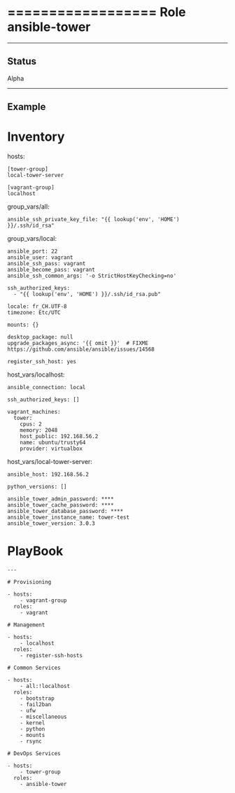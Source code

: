 ==================
Role ansible-tower
==================

------
Status
------

Alpha


-------
Example
-------

Inventory
=========

hosts:

```
[tower-group]
local-tower-server

[vagrant-group]
localhost
```

group_vars/all:

```
ansible_ssh_private_key_file: "{{ lookup('env', 'HOME') }}/.ssh/id_rsa"
```

group_vars/local:

```
ansible_port: 22
ansible_user: vagrant
ansible_ssh_pass: vagrant
ansible_become_pass: vagrant
ansible_ssh_common_args: '-o StrictHostKeyChecking=no'

ssh_authorized_keys:
  - "{{ lookup('env', 'HOME') }}/.ssh/id_rsa.pub"

locale: fr_CH.UTF-8
timezone: Etc/UTC

mounts: {}

desktop_package: null
upgrade_packages_async: '{{ omit }}'  # FIXME https://github.com/ansible/ansible/issues/14568

register_ssh_host: yes
```

host_vars/localhost:

```
ansible_connection: local

ssh_authorized_keys: []

vagrant_machines:
  tower:
    cpus: 2
    memory: 2048
    host_public: 192.168.56.2
    name: ubuntu/trusty64
    provider: virtualbox
```

host_vars/local-tower-server:

```
ansible_host: 192.168.56.2

python_versions: []

ansible_tower_admin_password: ****
ansible_tower_cache_password: ****
ansible_tower_database_password: ****
ansible_tower_instance_name: tower-test
ansible_tower_version: 3.0.3
```

PlayBook
========

```
---

# Provisioning

- hosts:
    - vagrant-group
  roles:
    - vagrant

# Management

- hosts:
    - localhost
  roles:
    - register-ssh-hosts

# Common Services

- hosts:
    - all:!localhost
  roles:
    - bootstrap
    - fail2ban
    - ufw
    - miscellaneous
    - kernel
    - python
    - mounts
    - rsync

# DevOps Services

- hosts:
    - tower-group
  roles:
    - ansible-tower
```
